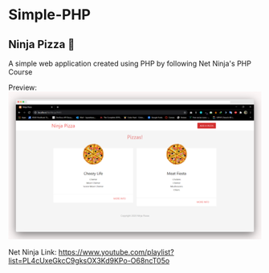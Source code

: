 # Simple-PHP

## Ninja Pizza 🍕

A simple web application created using PHP by following Net Ninja's PHP Course

Preview: ![Preview](https://raw.githubusercontent.com/DinushiJayasekara/Simple-PHP/master/img/Preview.png)

Net Ninja Link: https://www.youtube.com/playlist?list=PL4cUxeGkcC9gksOX3Kd9KPo-O68ncT05o
